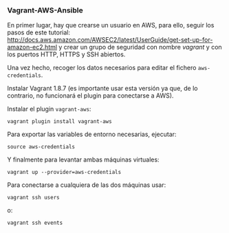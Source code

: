 ### Vagrant-AWS-Ansible

En primer lugar, hay que crearse un usuario en AWS, para ello, seguir los pasos de este tutorial: http://docs.aws.amazon.com/AWSEC2/latest/UserGuide/get-set-up-for-amazon-ec2.html y crear un grupo de seguridad con nombre *vagrant* y con los puertos HTTP, HTTPS y SSH abiertos.

Una vez hecho, recoger los datos necesarios para editar el fichero `aws-credentials`.

Instalar Vagrant 1.8.7 (es importante usar esta versión ya que, de lo contrario, no funcionará el plugin para conectarse a AWS).

Instalar el plugin `vagrant-aws`:

```
vagrant plugin install vagrant-aws
```

Para exportar las variables de entorno necesarias, ejecutar:

```
source aws-credentials
```

Y finalmente para levantar ambas máquinas virtuales:

```
vagrant up --provider=aws-credentials
```

Para conectarse a cualquiera de las dos máquinas usar:

```
vagrant ssh users
```

o:

```
vagrant ssh events
```

